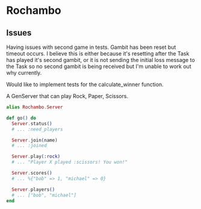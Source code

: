 # Rochambo

## Issues

Having issues with second game in tests. Gambit has been reset but timeout occurs. I believe this is either because it's resetting after the Task has played it's second gambit, or it is not sending the initial loss message to the Task so no second gambit is being received but I'm unable to work out why currently.

Would like to implement tests for the calculate_winner function.

A GenServer that can play Rock, Paper, Scissors.

```elixir
alias Rochambo.Server

def go() do
  Server.status()
  # ... :need_players

  Server.join(name)
  # ... :joined

  Server.play(:rock)
  # ... "Player X played :scissors! You won!"

  Server.scores() 
  # ... %{"bob" => 1, "michael" => 0}

  Server.players()
  # ... ["bob", "michael"]
end
```
